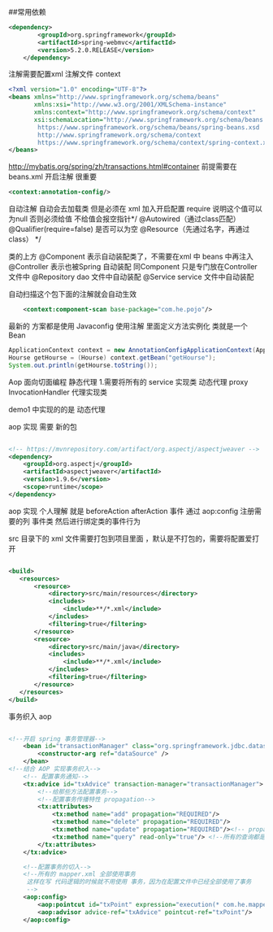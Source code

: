##常用依赖
```xml
<dependency>
        <groupId>org.springframework</groupId>
        <artifactId>spring-webmvc</artifactId>
        <version>5.2.0.RELEASE</version>
    </dependency>
```
注解需要配置xml 注解文件 context
```xml
<?xml version="1.0" encoding="UTF-8"?>
<beans xmlns="http://www.springframework.org/schema/beans"
       xmlns:xsi="http://www.w3.org/2001/XMLSchema-instance"
       xmlns:context="http://www.springframework.org/schema/context"
       xsi:schemaLocation="http://www.springframework.org/schema/beans
        https://www.springframework.org/schema/beans/spring-beans.xsd
        http://www.springframework.org/schema/context
        https://www.springframework.org/schema/context/spring-context.xsd">
</beans>
```
http://mybatis.org/spring/zh/transactions.html#container
前提需要在 beans.xml 开启注解  很重要
```xml
<context:annotation-config/>
```
 自动注解 自动会去加载类 但是必须在 xml 加入开启配置 require 说明这个值可以为null  否则必须给值 不给值会报空指针*/
 @Autowired（通过class匹配）
@Qualifier(require=false) 是否可以为空 
 @Resource（先通过名字，再通过 class） */
 

类的上方  @Component 表示自动装配类了，不需要在xml 中 beans 中再注入
@Controller 表示也被Spring 自动装配  同Component 只是专门放在Controller 文件中
@Repository dao 文件中自动装配
@Service service 文件中自动装配

自动扫描这个包下面的注解就会自动生效
```xml
    <context:component-scan base-package="com.he.pojo"/>
```

最新的 方案都是使用  Javaconfig 使用注解
里面定义方法实例化 类就是一个Bean

```java
ApplicationContext context = new AnnotationConfigApplicationContext(AppConfig.class);
Hourse getHourse = (Hourse) context.getBean("getHourse");
System.out.println(getHourse.toString());
```


Aop 面向切面编程 
静态代理
1.需要将所有的 service 实现类
动态代理  proxy     InvocationHandler 代理实现类

demo1 中实现的的是 动态代理



aop 实现 需要 新的包 
```xml

<!-- https://mvnrepository.com/artifact/org.aspectj/aspectjweaver -->
<dependency>
    <groupId>org.aspectj</groupId>
    <artifactId>aspectjweaver</artifactId>
    <version>1.9.6</version>
    <scope>runtime</scope>
</dependency>

```

aop 实现 个人理解 就是  beforeAction afterAction 事件 
通过  aop:config 注册需要的列 事件类 
 然后进行绑定类的事件行为
 
 src 目录下的 xml 文件需要打包到项目里面 ，默认是不打包的，需要将配置爱打开
 ```xml

<build>
    <resources>
        <resource>
            <directory>src/main/resources</directory>
            <includes>
                <include>**/*.xml</include>
            </includes>
            <filtering>true</filtering>
        </resource>
        <resource>
            <directory>src/main/java</directory>
            <includes>
                <include>**/*.xml</include>
            </includes>
            <filtering>true</filtering>
        </resource>
    </resources>
</build>
```

事务织入  aop
```xml

<!--开启 spring 事务管理器-->
    <bean id="transactionManager" class="org.springframework.jdbc.datasource.DataSourceTransactionManager">
        <constructor-arg ref="dataSource" />
    </bean>
<!--结合 AOP 实现事务织入-->
    <!-- 配置事务通知-->
    <tx:advice id="txAdvice" transaction-manager="transactionManager">
        <!--给那些方法配置事务-->
        <!--配置事务传播特性 propagation-->
        <tx:attributes>
            <tx:method name="add" propagation="REQUIRED"/>
            <tx:method name="delete" propagation="REQUIRED"/>
            <tx:method name="update" propagation="REQUIRED"/><!-- propagation="REQUIRED"  表示开启事务，并且使用事务（多个事务操作）-->
            <tx:method name="query" read-only="true"/> <!--所有的查询都是制度-->
        </tx:attributes>
    </tx:advice>

    <!--配置事务的切入-->
    <!--所有的 mapper.xml 全部使用事务
     这样在写 代码逻辑的时候就不用使用 事务，因为在配置文件中已经全部使用了事务
     -->
    <aop:config>
        <aop:pointcut id="txPoint" expression="execution(* com.he.mapper.*.*(..))"/>
        <aop:advisor advice-ref="txAdvice" pointcut-ref="txPoint"/>
    </aop:config>

```